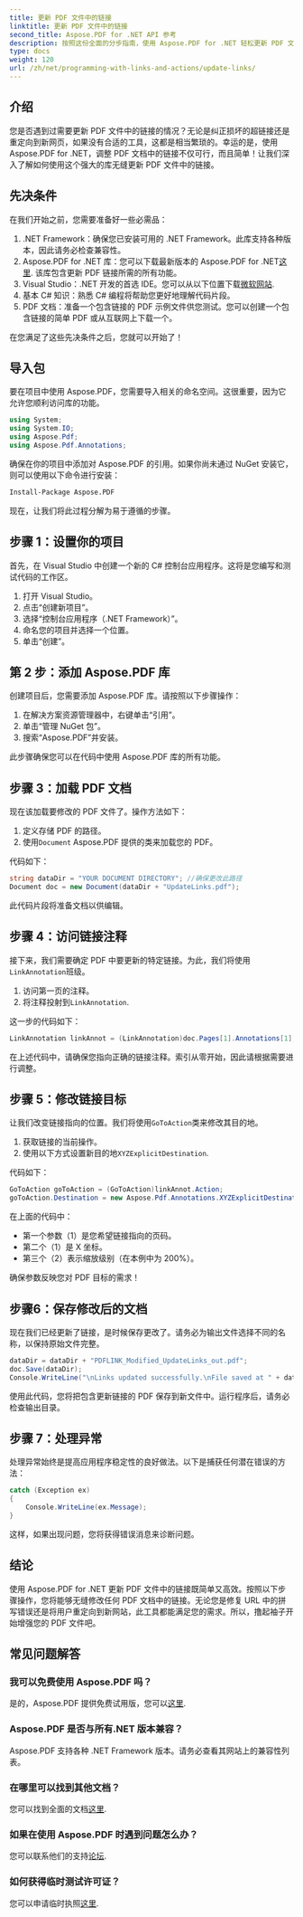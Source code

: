 ```yaml
---
title: 更新 PDF 文件中的链接
linktitle: 更新 PDF 文件中的链接
second_title: Aspose.PDF for .NET API 参考
description: 按照这份全面的分步指南，使用 Aspose.PDF for .NET 轻松更新 PDF 文件中的链接。简化您的 PDF 编辑。
type: docs
weight: 120
url: /zh/net/programming-with-links-and-actions/update-links/
---
```

## 介绍

您是否遇到过需要更新 PDF 文件中的链接的情况？无论是纠正损坏的超链接还是重定向到新网页，如果没有合适的工具，这都是相当繁琐的。幸运的是，使用 Aspose.PDF for .NET，调整 PDF 文档中的链接不仅可行，而且简单！让我们深入了解如何使用这个强大的库无缝更新 PDF 文件中的链接。

## 先决条件

在我们开始之前，您需要准备好一些必需品：

1. .NET Framework：确保您已安装可用的 .NET Framework。此库支持各种版本，因此请务必检查兼容性。
2.  Aspose.PDF for .NET 库：您可以下载最新版本的 Aspose.PDF for .NET[这里](https://releases.aspose.com/pdf/net/). 该库包含更新 PDF 链接所需的所有功能。
3.  Visual Studio：.NET 开发的首选 IDE。您可以从以下位置下载[微软网站](https://visualstudio.microsoft.com/).
4. 基本 C# 知识：熟悉 C# 编程将帮助您更好地理解代码片段。
5. PDF 文档：准备一个包含链接的 PDF 示例文件供您测试。您可以创建一个包含链接的简单 PDF 或从互联网上下载一个。

在您满足了这些先决条件之后，您就可以开始了！

## 导入包

要在项目中使用 Aspose.PDF，您需要导入相关的命名空间。这很重要，因为它允许您顺利访问库的功能。

```csharp
using System;
using System.IO;
using Aspose.Pdf;
using Aspose.Pdf.Annotations;
```

确保在你的项目中添加对 Aspose.PDF 的引用。如果你尚未通过 NuGet 安装它，则可以使用以下命令进行安装：

```bash
Install-Package Aspose.PDF
```

现在，让我们将此过程分解为易于遵循的步骤。

## 步骤 1：设置你的项目

首先，在 Visual Studio 中创建一个新的 C# 控制台应用程序。这将是您编写和测试代码的工作区。

1. 打开 Visual Studio。
2. 点击“创建新项目”。
3. 选择“控制台应用程序（.NET Framework）”。
4. 命名您的项目并选择一个位置。
5. 单击“创建”。

## 第 2 步：添加 Aspose.PDF 库

创建项目后，您需要添加 Aspose.PDF 库。请按照以下步骤操作：

1. 在解决方案资源管理器中，右键单击“引用”。
2. 单击“管理 NuGet 包”。
3. 搜索“Aspose.PDF”并安装。

此步骤确保您可以在代码中使用 Aspose.PDF 库的所有功能。

## 步骤 3：加载 PDF 文档

现在该加载要修改的 PDF 文件了。操作方法如下：

1. 定义存储 PDF 的路径。
2. 使用`Document` Aspose.PDF 提供的类来加载您的 PDF。

代码如下：

```csharp
string dataDir = "YOUR DOCUMENT DIRECTORY"; //确保更改此路径
Document doc = new Document(dataDir + "UpdateLinks.pdf");
```

此代码片段将准备文档以供编辑。

## 步骤 4：访问链接注释

接下来，我们需要确定 PDF 中要更新的特定链接。为此，我们将使用`LinkAnnotation`班级。

1. 访问第一页的注释。
2. 将注释投射到`LinkAnnotation`.

这一步的代码如下：

```csharp
LinkAnnotation linkAnnot = (LinkAnnotation)doc.Pages[1].Annotations[1]; //根据需要调整指数
```

在上述代码中，请确保您指向正确的链接注释。索引从零开始，因此请根据需要进行调整。

## 步骤 5：修改链接目标

让我们改变链接指向的位置。我们将使用`GoToAction`类来修改其目的地。

1. 获取链接的当前操作。
2. 使用以下方式设置新目的地`XYZExplicitDestination`.

代码如下：

```csharp
GoToAction goToAction = (GoToAction)linkAnnot.Action;
goToAction.Destination = new Aspose.Pdf.Annotations.XYZExplicitDestination(1, 1, 2, 2);
```

在上面的代码中：
- 第一个参数（1）是您希望链接指向的页码。
- 第二个（1）是 X 坐标。
- 第三个（2）表示缩放级别（在本例中为 200%）。

确保参数反映您对 PDF 目标的需求！

## 步骤6：保存修改后的文档

现在我们已经更新了链接，是时候保存更改了。请务必为输出文件选择不同的名称，以保持原始文件完整。

```csharp
dataDir = dataDir + "PDFLINK_Modified_UpdateLinks_out.pdf";
doc.Save(dataDir);
Console.WriteLine("\nLinks updated successfully.\nFile saved at " + dataDir);
```

使用此代码，您将把包含更新链接的 PDF 保存到新文件中。运行程序后，请务必检查输出目录。

## 步骤 7：处理异常

处理异常始终是提高应用程序稳定性的良好做法。以下是捕获任何潜在错误的方法：

```csharp
catch (Exception ex)
{
    Console.WriteLine(ex.Message);
}
```

这样，如果出现问题，您将获得错误消息来诊断问题。

## 结论

使用 Aspose.PDF for .NET 更新 PDF 文件中的链接既简单又高效。按照以下步骤操作，您将能够无缝修改任何 PDF 文档中的链接。无论您是修复 URL 中的拼写错误还是将用户重定向到新网站，此工具都能满足您的需求。所以，撸起袖子开始增强您的 PDF 文件吧。

## 常见问题解答

### 我可以免费使用 Aspose.PDF 吗？
是的，Aspose.PDF 提供免费试用版，您可以[这里](https://releases.aspose.com/).

### Aspose.PDF 是否与所有.NET 版本兼容？
Aspose.PDF 支持各种 .NET Framework 版本。请务必查看其网站上的兼容性列表。

### 在哪里可以找到其他文档？
您可以找到全面的文档[这里](https://reference.aspose.com/pdf/net/).

### 如果在使用 Aspose.PDF 时遇到问题怎么办？
您可以联系他们的支持[论坛](https://forum.aspose.com/c/pdf/10).

### 如何获得临时测试许可证？
您可以申请临时执照[这里](https://purchase.aspose.com/temporary-license/).